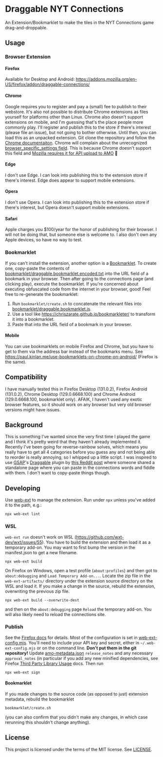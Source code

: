 # Draggable NYT Connections

An Extension/Bookmarklet to make the tiles in the NYT Connections game
drag-and-droppable.

## Usage

### Browser Extension

#### Firefox

Available for Desktop and Android:
https://addons.mozilla.org/en-US/firefox/addon/draggable-connections/

#### Chrome

Google requires you to register and pay a (small) fee to publish to their
webstore. It's also not possible to distribute Chrome extensions as files
yourself for platforms other than Linux. Chrome also doesn't support extensions
on mobile, and I'm guessing that's the place people more commonly play. I'll
register and publish this to the store if there's interest (please file an
issue), but not going to bother otherwise. Until then, you can load this as an
unpacked extension. Git clone the repository and follow the
[Chrome documentaiton](https://developer.chrome.com/docs/extensions/get-started/tutorial/hello-world#load-unpacked).
Chrome will complain about the unrecognized
[browser_specific_settings field](https://developer.mozilla.org/en-US/docs/Mozilla/Add-ons/WebExtensions/manifest.json/browser_specific_settings).
This is because Chrome doesn't support this field and
[Mozilla requires it for API upload to AMO](https://extensionworkshop.com/documentation/develop/extensions-and-the-add-on-id/)
🤷

#### Edge

I don't use Edge. I can look into publishing this to the extension store if
there's interest. Edge does appear to support mobile extensions.

#### Opera

I don't use Opera. I can look into publishing this to the extension store if
there's interest, but Opera doesn't support mobile extensions.

#### Safari

Apple charges you $100/year for the honor of publishing for their browser. I
will not be doing that, but someone else is welcome to. I also don't own any
Apple devices, so have no way to test.

### Bookmarklet

If you can't install the extension, another option is a
[Bookmarklet](https://en.wikipedia.org/wiki/Bookmarklet). To create one,
copy-paste the contents of
[bookmarklet/draggable.bookmarklet.encoded.txt](./bookmarklet/draggable.bookmarklet.encoded.txt)
into the URL field of a bookmark in your browser. Then after going to the
connections page (and clicking play), execute the bookmarklet. If you're
concerned about executing obfuscated code from the internet in your browser,
good! Feel free to re-generate the bookmarklet:

1. Run `bookmarklet/create.sh` to concatenate the relevant files into
   [bookmarklet/draggable.bookmarklet.js](./bookmarklet/draggable.bookmarklet.js).
2. Use a tool like https://chriszarate.github.io/bookmarkleter/ to transform it
   into a bookmarklet.
3. Paste that into the URL field of a bookmark in your browser.

#### Mobile

You can use bookmarklets on mobile Firefox and Chrome, but you have to get to
them via the address bar instead of the bookmarks menu. See
https://paul.kinlan.me/use-bookmarklets-on-chrome-on-android/ (Firefox is the
same).

## Compatibility

I have manually tested this in Firefox Desktop (131.0.2), Firefox Android
(131.0.2), Chrome Desktop (129.0.6668.100) and Chrome Android (129.0.6668.100,
bookmarklet only). AFAIK, I haven't used any exotic browser features, so it
should work on any browser but very old browser versions might have issues.

## Background

This is something I've wanted since the very first time I played the game and I
think it's pretty weird that they haven't already implemented it. Recently I've
been going for reverse-rainbow solves, which means you really have to get all 4
categories before you guess any and not being able to reorder is really
annoying, so I whipped up a little script. I was inspired to use
[GSAP](https://gsap.com)'s
[Draggable](https://gsap.com/docs/v3/Plugins/Draggable/) plugin by
[this Reddit post](https://www.reddit.com/r/NYTConnections/comments/19bj5m0/drag_and_drop_connections_tiles/)
where someone shared a standalone page where you can paste in the connections
words and fiddle with them. I don't want to copy-paste things though.

## Developing

Use
[web-ext](https://extensionworkshop.com/documentation/develop/getting-started-with-web-ext/)
to manage the extension. Run under `npx` unless you've added it to the path, e.g.:

```shell
npx web-ext lint
```

### WSL

`web-ext run` doesn't work on WSL (https://github.com/wxt-dev/wxt/issues/55).
You have to build the extension and then load it as a temporary add-on. You may
want to first bump the version in the manifest.json to get a new filename.


```shell
npx web-ext build
```

On Firefox on Windows, open a test profile (`about:profiles`) and then got to
`about:debugging` and `Load Temporary Add-on...`. Locate the zip file in the
`web-ext-artifacts/` directory under the extension source directory on the WSL
and load it. If you make a change in the source, rebuild the extension,
overwriting the previous zip file.

```
npx web-ext build --overwrite-dest
```

and then on the `about:debugging` page `Reload` the temporary add-on. You will
also likely need to reload the connections site.

### Publish

See the
[Firefox docs](https://extensionworkshop.com/documentation/develop/getting-started-with-web-ext/#sign-and-submit-for-publication)
for details. Most of the configuration is set in
[web-ext-config.mjs](./web-ext-config.mjs). You'll need to include your API key
and secret, either in `~/.web-ext-config.mjs` or on the command line. **Don't
put them in the git repository!** Update
[amo-metadata.json](./amo-metadata.json) `release_notes` and any necessary
`approval_notes` (in particular if you add any new minified dependencies, see
Firefox
[Third Party Library Usage](https://extensionworkshop.com/documentation/publish/third-party-library-usage/)
docs. Then run

```shell
npx web-ext sign
```

#### Bookmarklet

If you made changes to the source code (as opposed to just) extension metadata,
rebuild the bookmarklet

```shell
bookmarklet/create.sh
```

(you can also confirm that you didn't make any changes, in which case rerunning
this shouldn't change anything).

## License

This project is licensed under the terms of the MIT license. See
[LICENSE](./LICENSE).
